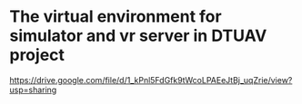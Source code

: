 # The virtual environment for simulator and vr server in DTUAV project
https://drive.google.com/file/d/1_kPnl5FdGfk9tWcoLPAEeJtBj_uqZrie/view?usp=sharing
